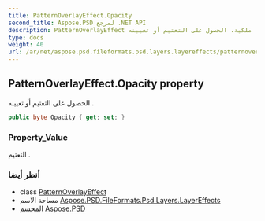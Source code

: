 ```yaml
---
title: PatternOverlayEffect.Opacity
second_title: Aspose.PSD لمرجع .NET API
description: PatternOverlayEffect ملكية. الحصول على التعتيم أو تعيينه .
type: docs
weight: 40
url: /ar/net/aspose.psd.fileformats.psd.layers.layereffects/patternoverlayeffect/opacity/
---
```

## PatternOverlayEffect.Opacity property

الحصول على التعتيم أو تعيينه .

```csharp
public byte Opacity { get; set; }
```

### Property_Value

التعتيم .

### أنظر أيضا

* class [PatternOverlayEffect](../)
* مساحة الاسم [Aspose.PSD.FileFormats.Psd.Layers.LayerEffects](../../patternoverlayeffect/)
* المجسم [Aspose.PSD](../../../)


